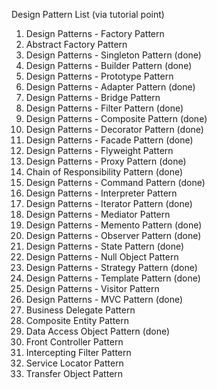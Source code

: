 Design Pattern List (via tutorial point)

1. Design Patterns - Factory Pattern
2. Abstract Factory Pattern
3. Design Patterns - Singleton Pattern (done)
4. Design Patterns - Builder Pattern (done)
5. Design Patterns - Prototype Pattern
6. Design Patterns - Adapter Pattern (done)
7. Design Patterns - Bridge Pattern
8. Design Patterns - Filter Pattern (done)
9. Design Patterns - Composite Pattern (done)
10. Design Patterns - Decorator Pattern (done)
11. Design Patterns - Facade Pattern (done)
12. Design Patterns - Flyweight Pattern
13. Design Patterns - Proxy Pattern (done)
14. Chain of Responsibility Pattern (done)
15. Design Patterns - Command Pattern (done)
16. Design Patterns - Interpreter Pattern 
17. Design Patterns - Iterator Pattern (done)
18. Design Patterns - Mediator Pattern
19. Design Patterns - Memento Pattern (done)
20. Design Patterns - Observer Pattern (done)
21. Design Patterns - State Pattern (done)
22. Design Patterns - Null Object Pattern
23. Design Patterns - Strategy Pattern (done)
24. Design Patterns - Template Pattern (done)
25. Design Patterns - Visitor Pattern
26. Design Patterns - MVC Pattern (done)
27. Business Delegate Pattern
28. Composite Entity Pattern
29. Data Access Object Pattern (done)
30. Front Controller Pattern
31. Intercepting Filter Pattern
32. Service Locator  Pattern
33. Transfer Object Pattern